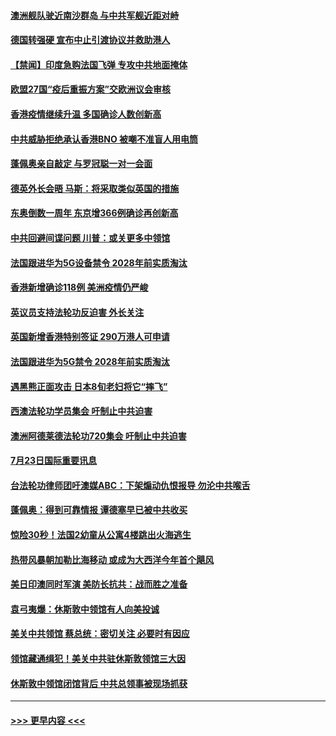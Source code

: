 #### [澳洲舰队驶近南沙群岛 与中共军舰近距对峙](../pages/prog202/a102900859.md?t=07240651) 
#### [德国转强硬 宣布中止引渡协议并救助港人](../pages/prog202/a102900821.md?t=07240651) 
#### [【禁闻】印度急购法国飞弹 专攻中共地面掩体](../pages/prog202/a102900868.md?t=07240651) 
#### [欧盟27国“疫后重振方案”交欧洲议会审核](../pages/prog202/a102900842.md?t=07240651) 
#### [香港疫情继续升温 多国确诊人数创新高](../pages/prog202/a102900816.md?t=07240651) 
#### [中共威胁拒绝承认香港BNO 被嘲不准盲人用电筒](../pages/prog202/a102900676.md?t=07240651) 
#### [蓬佩奥亲自敲定 与罗冠聪一对一会面](../pages/prog202/a102900694.md?t=07240651) 
#### [德英外长会晤 马斯：将采取类似英国的措施](../pages/prog202/a102900685.md?t=07240651) 
#### [东奥倒数一周年 东京增366例确诊再创新高](../pages/prog202/a102900687.md?t=07240651) 
#### [中共回避间谍问题 川普：或关更多中领馆](../pages/prog202/a102900678.md?t=07240651) 
#### [法国跟进华为5G设备禁令 2028年前实质淘汰](../pages/prog202/a102900669.md?t=07240651) 
#### [香港新增确诊118例 美洲疫情仍严峻](../pages/prog202/a102900634.md?t=07240651) 
#### [英议员支持法轮功反迫害 外长关注](../pages/prog202/a102900591.md?t=07240651) 
#### [英国新增香港特别签证 290万港人可申请](../pages/prog202/a102900614.md?t=07240651) 
#### [法国跟进华为5G禁令 2028年前实质淘汰](../pages/prog202/a102900609.md?t=07240651) 
#### [遇黑熊正面攻击 日本8旬老妇将它“摔飞”](../pages/prog202/a102900543.md?t=07240651) 
#### [西澳法轮功学员集会 吁制止中共迫害](../pages/prog202/a102900515.md?t=07240651) 
#### [澳洲阿德莱德法轮功720集会 吁制止中共迫害](../pages/prog202/a102900473.md?t=07240651) 
#### [7月23日国际重要讯息](../pages/prog202/a102900469.md?t=07240651) 
#### [台法轮功律师团吁澳媒ABC：下架煽动仇恨报导 勿沦中共喉舌](../pages/prog202/a102900446.md?t=07240651) 
#### [蓬佩奥：得到可靠情报 谭德塞早已被中共收买](../pages/prog202/a102900420.md?t=07240651) 
#### [惊险30秒！法国2幼童从公寓4楼跳出火海逃生](../pages/prog202/a102900410.md?t=07240651) 
#### [热带风暴朝加勒比海移动 或成为大西洋今年首个飓风](../pages/prog202/a102900407.md?t=07240651) 
#### [美日印澳同时军演 美防长抗共：战而胜之准备](../pages/prog202/a102900404.md?t=07240651) 
#### [袁弓夷爆：休斯敦中领馆有人向美投诚](../pages/prog202/a102900361.md?t=07240651) 
#### [美关中共领馆 蔡总统：密切关注 必要时有因应](../pages/prog202/a102900350.md?t=07240651) 
#### [领馆藏通缉犯！美关中共驻休斯敦领馆三大因](../pages/prog202/a102900344.md?t=07240651) 
#### [休斯敦中领馆闭馆背后 中共总领事被现场抓获](../pages/prog202/a102900307.md?t=07240651) 

----
#### [ >>> 更早内容 <<< ](../indexes/prog202-earlier.md)
